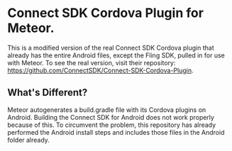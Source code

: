 # Connect SDK Cordova Plugin for Meteor.

This is a modified version of the real Connect SDK Cordova plugin that already has the entire Android files, except the Fling SDK, pulled in for use with Meteor. To see the real version, visit their repository: https://github.com/ConnectSDK/Connect-SDK-Cordova-Plugin.

## What's Different?

Meteor autogenerates a build.gradle file with its Cordova plugins on Android. Building the Connect SDK for Android does not work properly because of this. To circumvent the problem, this repository has already performed the Android install steps and includes those files in the Android folder already.
